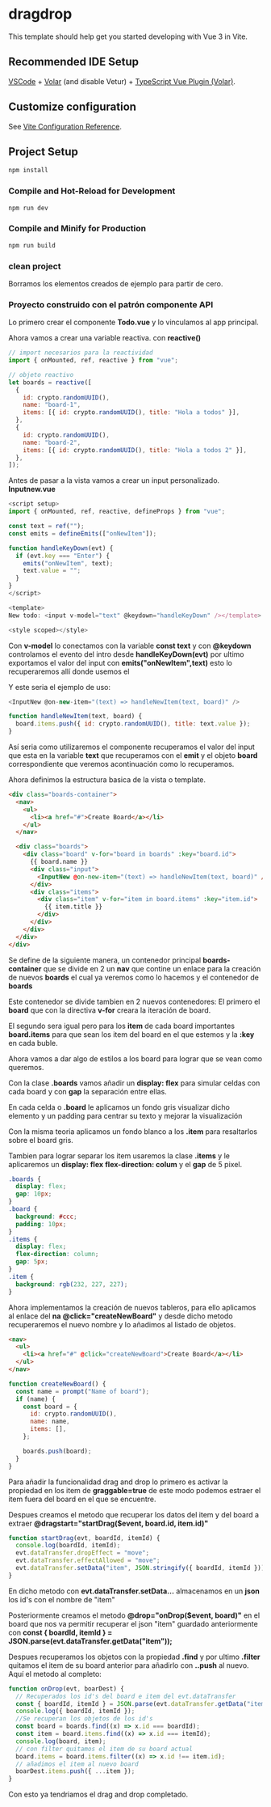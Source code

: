 # dragdrop

This template should help get you started developing with Vue 3 in Vite.

## Recommended IDE Setup

[VSCode](https://code.visualstudio.com/) + [Volar](https://marketplace.visualstudio.com/items?itemName=Vue.volar) (and disable Vetur) + [TypeScript Vue Plugin (Volar)](https://marketplace.visualstudio.com/items?itemName=Vue.vscode-typescript-vue-plugin).

## Customize configuration

See [Vite Configuration Reference](https://vitejs.dev/config/).

## Project Setup

```sh
npm install
```

### Compile and Hot-Reload for Development

```sh
npm run dev
```

### Compile and Minify for Production

```sh
npm run build
```

### clean project

Borramos los elementos creados de ejemplo para partir de cero.

### Proyecto construido con el patrón componente API

Lo primero crear el componente **Todo.vue** y lo vinculamos al app principal.

Ahora vamos a crear una variable reactiva. con **reactive()**

```js
// import necesarios para la reactividad
import { onMounted, ref, reactive } from "vue";

// objeto reactivo
let boards = reactive([
  {
    id: crypto.randomUUID(),
    name: "board-1",
    items: [{ id: crypto.randomUUID(), title: "Hola a todos" }],
  },
  {
    id: crypto.randomUUID(),
    name: "board-2",
    items: [{ id: crypto.randomUUID(), title: "Hola a todos 2" }],
  },
]);
```

Antes de pasar a la vista vamos a crear un input personalizado. **Inputnew.vue**

```js
<script setup>
import { onMounted, ref, reactive, defineProps } from "vue";

const text = ref("");
const emits = defineEmits(["onNewItem"]);

function handleKeyDown(evt) {
  if (evt.key === "Enter") {
    emits("onNewItem", text);
    text.value = "";
  }
}
</script>

<template>
New todo: <input v-model="text" @keydown="handleKeyDown" /></template>

<style scoped></style>
```

Con **v-model** lo conectamos con la variable **const text** y con **@keydown** controlamos el evento del intro desde **handleKeyDown(evt)** por ultimo exportamos el valor del input con **emits("onNewItem",text)** esto lo recuperaremos allí donde usemos el **<inputNew />**

Y este seria el ejemplo de uso:

```js
<InputNew @on-new-item="(text) => handleNewItem(text, board)" />
```

```js
function handleNewItem(text, board) {
  board.items.push({ id: crypto.randomUUID(), title: text.value });
}
```

Así seria como utilizaremos el componente **<InputNew/>** recuperamos el valor del input que esta en la variable **text** que recuperamos con el **emit** y el objeto **board** correspondiente que veremos acontinuación como lo recuperamos.

Ahora definimos la estructura basica de la vista o template.

```html
<div class="boards-container">
  <nav>
    <ul>
      <li><a href="#">Create Board</a></li>
    </ul>
  </nav>

  <div class="boards">
    <div class="board" v-for="board in boards" :key="board.id">
      {{ board.name }}
      <div class="input">
        <InputNew @on-new-item="(text) => handleNewItem(text, board)" />
      </div>
      <div class="items">
        <div class="item" v-for="item in board.items" :key="item.id">
          {{ item.title }}
        </div>
      </div>
    </div>
  </div>
</div>
```

Se define de la siguiente manera, un contenedor principal **boards-container** que se divide en 2 un **nav** que contine un enlace para la creación de nuevos **boards** el cual ya veremos como lo hacemos y el contenedor de **boards**

Este contenedor se divide tambien en 2 nuevos contenedores:
El primero el **board** que con la directiva **v-for** creara la iteración de board.

El segundo sera igual pero para los **item** de cada board importantes **board.items** para que sean los item del board en el que estemos y la **:key** en cada buble.

Ahora vamos a dar algo de estilos a los board para lograr que se vean como queremos.

Con la clase **.boards** vamos añadir un **display: flex** para simular celdas con cada board y con **gap** la separación entre ellas.

En cada celda o **.board** le aplicamos un fondo gris visualizar dicho elemento y un padding para centrar su texto y mejorar la visualización

Con la misma teoria aplicamos un fondo blanco a los **.item** para resaltarlos sobre el board gris.

Tambien para lograr separar los item usaremos la clase **.items** y le aplicaremos un **display: flex** **flex-direction: colum** y el **gap** de 5 pixel.

```css
.boards {
  display: flex;
  gap: 10px;
}
.board {
  background: #ccc;
  padding: 10px;
}
.items {
  display: flex;
  flex-direction: column;
  gap: 5px;
}
.item {
  background: rgb(232, 227, 227);
}
```

Ahora implementamos la creación de nuevos tableros, para ello aplicamos al enlace del **na** **@click="createNewBoard"** y desde dicho metodo recuperaremos el nuevo nombre y lo añadimos al listado de objetos.

```html
<nav>
  <ul>
    <li><a href="#" @click="createNewBoard">Create Board</a></li>
  </ul>
</nav>
```

```js
function createNewBoard() {
  const name = prompt("Name of board");
  if (name) {
    const board = {
      id: crypto.randomUUID(),
      name: name,
      items: [],
    };

    boards.push(board);
  }
}
```

Para añadir la funcionalidad drag and drop lo primero es activar la propiedad en los item de **graggable=true** de este modo podemos estraer el item fuera del board en el que se encuentre.

Despues creamos el metodo que recuperar los datos del item y del board a extraer **@dragstart="startDrag($event, board.id, item.id)"**

```js
function startDrag(evt, boardId, itemId) {
  console.log(boardId, itemId);
  evt.dataTransfer.dropEffect = "move";
  evt.dataTransfer.effectAllowed = "move";
  evt.dataTransfer.setData("item", JSON.stringify({ boardId, itemId }));
}
```

En dicho metodo con **evt.dataTransfer.setData...** almacenamos en un **json** los id's con el nombre de "item"

Posteriormente creamos el metodo **@drop="onDrop($event, board)"** en el board
que nos va permitir recuperar el json "item" guardado anteriormente con **const { boardId, itemId } = JSON.parse(evt.dataTransfer.getData("item"));**

Despues recuperamos los objetos con la propiedad **.find** y por ultimo **.filter** quitamos el item de su board anterior para añadirlo con **..push** al nuevo. Aquí el metodo al completo:

```js
function onDrop(evt, boarDest) {
  // Recuperados los id's del board e item del evt.dataTransfer
  const { boardId, itemId } = JSON.parse(evt.dataTransfer.getData("item"));
  console.log({ boardId, itemId });
  //Se recuperan los objetos de los id's
  const board = boards.find((x) => x.id === boardId);
  const item = board.items.find((x) => x.id === itemId);
  console.log(board, item);
  // con filter quitamos el item de su board actual
  board.items = board.items.filter((x) => x.id !== item.id);
  // añadimos el item al nuevo board
  boarDest.items.push({ ...item });
}
```

Con esto ya tendriamos el drag and drop completado.
